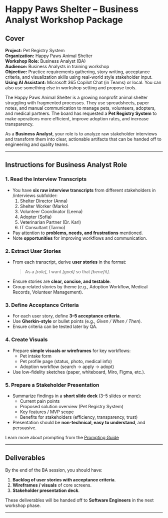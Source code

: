 # Happy Paws Shelter – Business Analyst Workshop Package

## Cover

**Project:** Pet Registry System  
**Organization:** Happy Paws Animal Shelter  
**Workshop Role:** Business Analyst (BA)  
**Audience:** Business Analysts in training workshop  
**Objective:** Practice requirements gathering, story writing, acceptance criteria, and visualization skills using real-world style stakeholder input.  
**Using AI Assistant:** Microsoft 365 Copilot Chat (in Teams) or local. You can also use something else in workshop setting and propose tools.

The Happy Paws Animal Shelter is a growing nonprofit animal shelter struggling with fragmented processes. They use spreadsheets, paper notes, and manual communication to manage pets, volunteers, adopters, and medical partners.
The board has requested a **Pet Registry System** to make operations more efficient, improve adoption rates, and increase transparency.  

As a **Business Analyst**, your role is to analyze raw stakeholder interviews and transform them into clear, actionable artifacts that can be handed off to engineering and quality teams.  

---

## Instructions for Business Analyst Role

### 1. Read the Interview Transcripts
- You have **six raw interview transcripts** from different stakeholders in /interviews subfolder:  
  1. Shelter Director (Anna)  
  2. Shelter Worker (Marko)  
  3. Volunteer Coordinator (Leena)  
  4. Adopter (Sofia)  
  5. Veterinarian Partner (Dr. Karl)  
  6. IT Consultant (Tarmo)  
- Pay attention to **problems, needs, and frustrations** mentioned.  
- Note **opportunities** for improving workflows and communication.  

### 2. Extract User Stories
- From each transcript, derive **user stories** in the format:  
  > As a *[role]*, I want *[goal]* so that *[benefit]*.  
- Ensure stories are **clear, concise, and testable**.  
- Group related stories by theme (e.g., Adoption Workflow, Medical Records, Volunteer Management).  

### 3. Define Acceptance Criteria
- For each user story, define **3–5 acceptance criteria**.  
- Use **Gherkin-style** or bullet points (e.g., *Given / When / Then*).  
- Ensure criteria can be tested later by QA.  

### 4. Create Visuals
- Prepare **simple visuals or wireframes** for key workflows:  
  - Pet intake form  
  - Pet profile page (status, photo, medical info)  
  - Adoption workflow (search → apply → adopt)  
- Use low-fidelity sketches (paper, whiteboard, Miro, Figma, etc.).  

### 5. Prepare a Stakeholder Presentation
- Summarize findings in a **short slide deck** (3–5 slides or more):  
  - Current pain points  
  - Proposed solution overview (Pet Registry System)  
  - Key features / MVP scope  
  - Benefits for stakeholders (efficiency, transparency, trust)  
- Presentation should be **non-technical, easy to understand**, and persuasive.  

Learn more about prompting from the [Prompting Guide](./ba-prompting-guide.md)

---

## Deliverables
By the end of the BA session, you should have:  
1. **Backlog of user stories with acceptance criteria**.  
2. **Wireframes / visuals** of core screens.  
3. **Stakeholder presentation deck**.  

These deliverables will be handed off to **Software Engineers** in the next workshop phase.  

---
